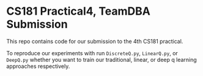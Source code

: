 # CS181 Practical4, TeamDBA Submission
This repo contains code for our submission to the 4th CS181 practical. 

To reproduce our experiments with run `DiscreteQ.py`, `LinearQ.py`, or `DeepQ.py` whether you want to train our traditional, linear, or deep q learning approaches respectively. 
